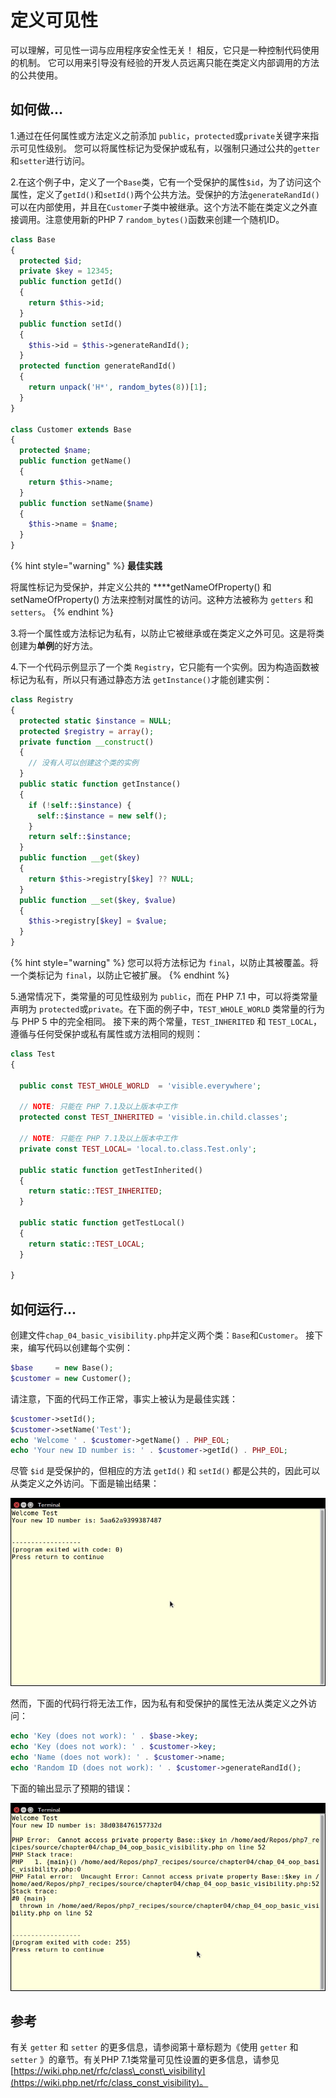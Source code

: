 # 定义可见性

可以理解，可见性一词与应用程序安全性无关！ 相反，它只是一种控制代码使用的机制。 它可以用来引导没有经验的开发人员远离只能在类定义内部调用的方法的公共使用。

## 如何做...

1.通过在任何属性或方法定义之前添加 `public`，`protected`或`private`关键字来指示可见性级别。 您可以将属性标记为受保护或私有，以强制只通过公共的`getter`和`setter`进行访问。

2.在这个例子中，定义了一个`Base`类，它有一个受保护的属性`$id`，为了访问这个属性，定义了`getId()`和`setId()`两个公共方法。受保护的方法`generateRandId()`可以在内部使用，并且在`Customer`子类中被继承。这个方法不能在类定义之外直接调用。注意使用新的PHP 7 `random_bytes()`函数来创建一个随机ID。

```php
class Base
{
  protected $id;
  private $key = 12345;
  public function getId()
  {
    return $this->id;
  }
  public function setId()
  {
    $this->id = $this->generateRandId();
  }
  protected function generateRandId()
  {
    return unpack('H*', random_bytes(8))[1];
  }
}

class Customer extends Base
{
  protected $name;
  public function getName()
  {
    return $this->name;
  }
  public function setName($name)
  {
    $this->name = $name;
  }
}
```

{% hint style="warning" %}
**最佳实践**

将属性标记为受保护，并定义公共的 ****getNameOfProperty\(\) 和 setNameOfProperty\(\) 方法来控制对属性的访问。这种方法被称为 `getters` 和 `setters`。
{% endhint %}

3.将一个属性或方法标记为私有，以防止它被继承或在类定义之外可见。这是将类创建为**单例**的好方法。

4.下一个代码示例显示了一个类 `Registry`，它只能有一个实例。因为构造函数被标记为私有，所以只有通过静态方法 `getInstance()`才能创建实例：

```php
class Registry
{
  protected static $instance = NULL;
  protected $registry = array();
  private function __construct()
  {
    // 没有人可以创建这个类的实例
  }
  public static function getInstance()
  {
    if (!self::$instance) {
      self::$instance = new self();
    }
    return self::$instance;
  }
  public function __get($key)
  {
    return $this->registry[$key] ?? NULL;
  }
  public function __set($key, $value)
  {
    $this->registry[$key] = $value;
  }
}

```

{% hint style="warning" %}
您可以将方法标记为 `final`，以防止其被覆盖。将一个类标记为 `final`，以防止它被扩展。
{% endhint %}

5.通常情况下，类常量的可见性级别为 `public`，而在 PHP 7.1 中，可以将类常量声明为 `protected`或`private`。在下面的例子中，`TEST_WHOLE_WORLD` 类常量的行为与 PHP 5 中的完全相同。 接下来的两个常量，`TEST_INHERITED` 和 `TEST_LOCAL`，遵循与任何受保护或私有属性或方法相同的规则：

```php
class Test
{

  public const TEST_WHOLE_WORLD  = 'visible.everywhere';

  // NOTE: 只能在 PHP 7.1及以上版本中工作
  protected const TEST_INHERITED = 'visible.in.child.classes';

  // NOTE: 只能在 PHP 7.1及以上版本中工作
  private const TEST_LOCAL= 'local.to.class.Test.only';

  public static function getTestInherited()
  {
    return static::TEST_INHERITED;
  }

  public static function getTestLocal()
  {
    return static::TEST_LOCAL;
  }

}
```

## 如何运行...

创建文件`chap_04_basic_visibility.php`并定义两个类：`Base`和`Customer`。 接下来，编写代码以创建每个实例：

```php
$base     = new Base();
$customer = new Customer();
```

请注意，下面的代码工作正常，事实上被认为是最佳实践：

```php
$customer->setId();
$customer->setName('Test');
echo 'Welcome ' . $customer->getName() . PHP_EOL;
echo 'Your new ID number is: ' . $customer->getId() . PHP_EOL;
```

尽管 `$id` 是受保护的，但相应的方法 `getId()` 和 `setId()` 都是公共的，因此可以从类定义之外访问。下面是输出结果：

![](../../.gitbook/assets/image%20%2842%29.png)

然而，下面的代码行将无法工作，因为私有和受保护的属性无法从类定义之外访问：

```php
echo 'Key (does not work): ' . $base->key;
echo 'Key (does not work): ' . $customer->key;
echo 'Name (does not work): ' . $customer->name;
echo 'Random ID (does not work): ' . $customer->generateRandId();
```

下面的输出显示了预期的错误：

![](../../.gitbook/assets/image%20%2853%29.png)

## 参考

有关 `getter` 和 `setter` 的更多信息，请参阅第十章标题为《使用 `getter` 和 `setter` 》的章节。有关PHP 7.1类常量可见性设置的更多信息，请参见[https://wiki.php.net/rfc/class\_const\_visibility](https://wiki.php.net/rfc/class_const_visibility)。

